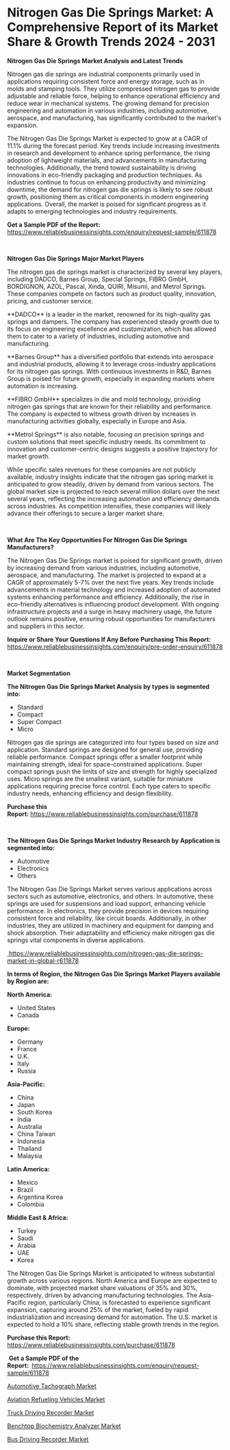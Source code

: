 <p><h1>Nitrogen Gas Die Springs Market: A Comprehensive Report of its Market Share & Growth Trends 2024 - 2031</h1></p><p><strong>Nitrogen Gas Die Springs Market Analysis and Latest Trends</strong></p>
<p><p>Nitrogen gas die springs are industrial components primarily used in applications requiring consistent force and energy storage, such as in molds and stamping tools. They utilize compressed nitrogen gas to provide adjustable and reliable force, helping to enhance operational efficiency and reduce wear in mechanical systems. The growing demand for precision engineering and automation in various industries, including automotive, aerospace, and manufacturing, has significantly contributed to the market's expansion.</p><p>The Nitrogen Gas Die Springs Market is expected to grow at a CAGR of 11.1% during the forecast period. Key trends include increasing investments in research and development to enhance spring performance, the rising adoption of lightweight materials, and advancements in manufacturing technologies. Additionally, the trend toward sustainability is driving innovations in eco-friendly packaging and production techniques. As industries continue to focus on enhancing productivity and minimizing downtime, the demand for nitrogen gas die springs is likely to see robust growth, positioning them as critical components in modern engineering applications. Overall, the market is poised for significant progress as it adapts to emerging technologies and industry requirements.</p></p>
<p><strong>Get a Sample PDF of the Report:&nbsp;</strong> <a href="https://www.reliablebusinessinsights.com/enquiry/request-sample/611878?utm_campaign=62&utm_medium=2&utm_source=Github&utm_content=ia&utm_term=10122024&utm_id=nitrogen-gas-die-springs">https://www.reliablebusinessinsights.com/enquiry/request-sample/611878</a></p>
<p>&nbsp;</p>
<p><strong>Nitrogen Gas Die Springs Major Market Players</strong></p>
<p><p>The nitrogen gas die springs market is characterized by several key players, including DADCO, Barnes Group, Special Springs, FIBRO GmbH, BORDIGNON, AZOL, Pascal, Xinda, QUIRI, Misumi, and Metrol Springs. These companies compete on factors such as product quality, innovation, pricing, and customer service.</p><p>**DADCO** is a leader in the market, renowned for its high-quality gas springs and dampers. The company has experienced steady growth due to its focus on engineering excellence and customization, which has allowed them to cater to a variety of industries, including automotive and manufacturing.</p><p>**Barnes Group** has a diversified portfolio that extends into aerospace and industrial products, allowing it to leverage cross-industry applications for its nitrogen gas springs. With continuous investments in R&D, Barnes Group is poised for future growth, especially in expanding markets where automation is increasing.</p><p>**FIBRO GmbH** specializes in die and mold technology, providing nitrogen gas springs that are known for their reliability and performance. The company is expected to witness growth driven by increases in manufacturing activities globally, especially in Europe and Asia.</p><p>**Metrol Springs** is also notable, focusing on precision springs and custom solutions that meet specific industry needs. Its commitment to innovation and customer-centric designs suggests a positive trajectory for market growth.</p><p>While specific sales revenues for these companies are not publicly available, industry insights indicate that the nitrogen gas spring market is anticipated to grow steadily, driven by demand from various sectors. The global market size is projected to reach several million dollars over the next several years, reflecting the increasing automation and efficiency demands across industries. As competition intensifies, these companies will likely advance their offerings to secure a larger market share.</p></p>
<p>&nbsp;</p>
<p><strong>What Are The Key Opportunities For Nitrogen Gas Die Springs Manufacturers?</strong></p>
<p><p>The Nitrogen Gas Die Springs market is poised for significant growth, driven by increasing demand from various industries, including automotive, aerospace, and manufacturing. The market is projected to expand at a CAGR of approximately 5-7% over the next five years. Key trends include advancements in material technology and increased adoption of automated systems enhancing performance and efficiency. Additionally, the rise in eco-friendly alternatives is influencing product development. With ongoing infrastructure projects and a surge in heavy machinery usage, the future outlook remains positive, ensuring robust opportunities for manufacturers and suppliers in this sector.</p></p>
<p><strong>Inquire or Share Your Questions If Any Before Purchasing This Report:</strong> <a href="https://www.reliablebusinessinsights.com/enquiry/pre-order-enquiry/611878?utm_campaign=62&utm_medium=2&utm_source=Github&utm_content=ia&utm_term=10122024&utm_id=nitrogen-gas-die-springs">https://www.reliablebusinessinsights.com/enquiry/pre-order-enquiry/611878</a></p>
<p>&nbsp;</p>
<p><strong>Market Segmentation</strong></p>
<p><strong>The Nitrogen Gas Die Springs Market Analysis by types is segmented into:</strong></p>
<p><ul><li>Standard</li><li>Compact</li><li>Super Compact</li><li>Micro</li></ul></p>
<p><p>Nitrogen gas die springs are categorized into four types based on size and application. Standard springs are designed for general use, providing reliable performance. Compact springs offer a smaller footprint while maintaining strength, ideal for space-constrained applications. Super compact springs push the limits of size and strength for highly specialized uses. Micro springs are the smallest variant, suitable for miniature applications requiring precise force control. Each type caters to specific industry needs, enhancing efficiency and design flexibility.</p></p>
<p><strong>Purchase this Report:&nbsp;</strong><a href="https://www.reliablebusinessinsights.com/purchase/611878?utm_campaign=62&utm_medium=2&utm_source=Github&utm_content=ia&utm_term=10122024&utm_id=nitrogen-gas-die-springs">https://www.reliablebusinessinsights.com/purchase/611878</a></p>
<p>&nbsp;</p>
<p><strong>The Nitrogen Gas Die Springs Market Industry Research by Application is segmented into:</strong></p>
<p><ul><li>Automotive</li><li>Electronics</li><li>Others</li></ul></p>
<p><p>The Nitrogen Gas Die Springs Market serves various applications across sectors such as automotive, electronics, and others. In automotive, these springs are used for suspensions and load support, enhancing vehicle performance. In electronics, they provide precision in devices requiring consistent force and reliability, like circuit boards. Additionally, in other industries, they are utilized in machinery and equipment for damping and shock absorption. Their adaptability and efficiency make nitrogen gas die springs vital components in diverse applications.</p></p>
<p><a href="https://www.reliablebusinessinsights.com/nitrogen-gas-die-springs-market-in-global-r611878?utm_campaign=62&utm_medium=2&utm_source=Github&utm_content=ia&utm_term=10122024&utm_id=nitrogen-gas-die-springs">&nbsp;https://www.reliablebusinessinsights.com/nitrogen-gas-die-springs-market-in-global-r611878</a></p>
<p><strong>In terms of Region, the Nitrogen Gas Die Springs Market Players available by Region are:</strong></p>
<p>
    <p> <strong> North America: </strong>
        <ul>
            <li>United States</li>
            <li>Canada</li>
        </ul>
        </p> 
    <p> <strong> Europe: </strong>
        <ul>
            <li>Germany</li>
            <li>France</li>
            <li>U.K.</li>
            <li>Italy</li>
            <li>Russia</li>
        </ul>
        </p> 
    <p> <strong> Asia-Pacific: </strong>
        <ul>
            <li>China</li>
            <li>Japan</li>
            <li>South Korea</li>
            <li>India</li>
            <li>Australia</li>
            <li>China Taiwan</li>
            <li>Indonesia</li>
            <li>Thailand</li>
            <li>Malaysia</li>
        </ul>
        </p> 
    <p> <strong> Latin America: </strong>
        <ul>
            <li>Mexico</li>
            <li>Brazil</li>
            <li>Argentina Korea</li>
            <li>Colombia</li>
        </ul>
        </p> 
    <p> <strong> Middle East & Africa: </strong>
        <ul>
            <li>Turkey</li>
            <li>Saudi</li>
            <li>Arabia</li>
            <li>UAE</li>
            <li>Korea</li>
        </ul>
    </p>
    </p>
<p><p>The Nitrogen Gas Die Springs Market is anticipated to witness substantial growth across various regions. North America and Europe are expected to dominate, with projected market share valuations of 35% and 30%, respectively, driven by advancing manufacturing technologies. The Asia-Pacific region, particularly China, is forecasted to experience significant expansion, capturing around 25% of the market, fueled by rapid industrialization and increasing demand for automation. The U.S. market is expected to hold a 10% share, reflecting stable growth trends in the region.</p></p>
<p><strong>Purchase this Report: </strong><a href="https://www.reliablebusinessinsights.com/purchase/611878?utm_campaign=62&utm_medium=2&utm_source=Github&utm_content=ia&utm_term=10122024&utm_id=nitrogen-gas-die-springs">https://www.reliablebusinessinsights.com/purchase/611878</a></p>
<p>&nbsp;<strong>Get a Sample PDF of the Report:&nbsp;&nbsp;</strong><a href="https://www.reliablebusinessinsights.com/enquiry/request-sample/611878?utm_campaign=62&utm_medium=2&utm_source=Github&utm_content=ia&utm_term=10122024&utm_id=nitrogen-gas-die-springs">https://www.reliablebusinessinsights.com/enquiry/request-sample/611878</a></p>
<p><strong></strong></p>
<p><p><a href="https://www.linkedin.com/pulse/market-dynamics-future-trends-global-automotive-tachograph-lnmff?utm_campaign=62&utm_medium=2&utm_source=Github&utm_content=ia&utm_term=10122024&utm_id=nitrogen-gas-die-springs">Automotive Tachograph Market</a></p><p><a href="https://github.com/WashimHussain441/Market-Research-Report-List-1/blob/main/aviation-refueling-vehicles-market.md?utm_campaign=62&utm_medium=2&utm_source=Github&utm_content=ia&utm_term=10122024&utm_id=nitrogen-gas-die-springs">Aviation Refueling Vehicles Market</a></p><p><a href="https://www.linkedin.com/pulse/overview-truck-driving-recordermarket-industryshowing-growth-bftdf?utm_campaign=62&utm_medium=2&utm_source=Github&utm_content=ia&utm_term=10122024&utm_id=nitrogen-gas-die-springs">Truck Driving Recorder Market</a></p><p><a href="https://github.com/manesros8/Market-Research-Report-List-1/blob/main/benchtop-biochemistry-analyzer-market.md?utm_campaign=62&utm_medium=2&utm_source=Github&utm_content=ia&utm_term=10122024&utm_id=nitrogen-gas-die-springs">Benchtop Biochemistry Analyzer Market</a></p><p><a href="https://www.linkedin.com/pulse/robust-growth-anticipated-bus-driving-recorder-market-cagr-fxgxf?utm_campaign=62&utm_medium=2&utm_source=Github&utm_content=ia&utm_term=10122024&utm_id=nitrogen-gas-die-springs">Bus Driving Recorder Market</a></p></p>